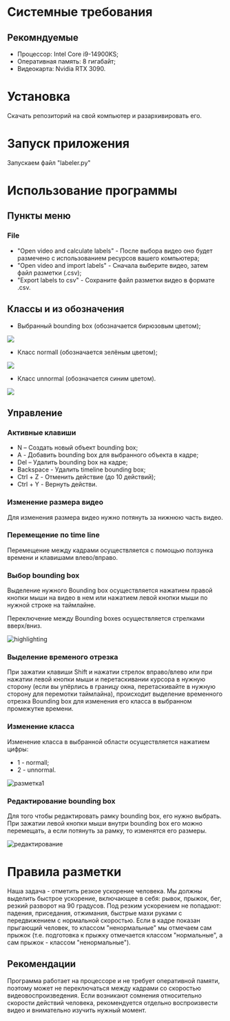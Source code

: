 # Системные требования
## Рекомндуемые 
* Процессор: Intel Core i9-14900KS;
* Оперативная память: 8 гигабайт;
* Видеокарта: Nvidia RTX 3090.

# Установка
Скачать репозиторий на свой компьютер и разархивировать его.

#  Запуск приложения
Запускаем файл "labeler.py"

# Использование программы
## Пункты меню 
### File
* "Open video and calculate labels" - После выбора видео оно будет размечено с использованием ресурсов вашего компьютера;
* "Open video and import labels" - Сначала выберите видео, затем файл разметки (.csv);
* "Export labels to csv" - Сохраните файл разметки видео в формате .csv.

## Классы и из обозначения
* Выбранный bounding box (обозначается бирюзовым цветом);

![](https://drive.google.com/uc?id=1qSwyisrEhTmF9S9u16hdy6RmV-6Dveaj)

* Класс normall (обозначается зелёным цветом);

![](https://drive.google.com/uc?id=17Ytgip4Qamx49vSdF9_nSFVkJDkogHQZ)

* Класс unnormal (обозначается синим цветом).

![](https://drive.google.com/uc?id=1UydaRCWEFlg7_mgwOoKrNSwc5vuoWMiQ)

## Управление
### Активные клавиши
* N – Создать новый объект bounding box;
* A - Добавить bounding box для выбранного объекта в кадре;
* Del – Удалить bounding box на кадре;
* Backspace - Удалить timeline bounding box;
* Ctrl + Z - Отменить действие (до 10 действий);
* Ctrl + Y - Вернуть действи.

### Изменение размера видео
Для изменения размера видео нужно потянуть за нижнюю часть видео.

### Перемещение по time line
Перемещение между кадрами осуществляется с помощью ползунка времени и клавишами влево/вправо.

### Выбор bounding box
Выделение нужного Bounding box осуществляется нажатием правой кнопки мыши на видео в нем или нажатием левой кнопки мыши по нужной строке на таймлайне.

Переключение между Bounding boxes осуществляется стрелками вверх/вниз.

![highlighting](https://github.com/XENOXI/another-label/assets/73095626/208c82d0-3843-45be-bf5b-339ba6e518dd)

### Выделение временого отрезка
При зажатии клавиши Shift и нажатии стрелок вправо/влево или при нажатии левой кнопки мыши и перетаскивании курсора в нужную сторону (если вы упёрлись в границу окна, перетаскивайте в нужную сторону для перемотки таймлайна), происходит выделение временного отрезка Bounding box для изменения его класса в выбранном промежутке времени.

### Изменение класса
Изменение класса в выбранной области осуществляется нажатием цифры:
* 1 - normall;
* 2 - unnormal.

 ![разметка1](https://github.com/XENOXI/another-label/assets/73095626/d1a1dd4d-6ea5-49cc-a517-d1b25f8cd300)

 ### Редактирование bounding box

Для того чтобы редактировать рамку bounding box, его нужно выбрать. При зажатии левой кнопки мыши внутри bounding box его можно перемещать, а если потянуть за рамку, то изменятся его размеры.

![редактирование](https://github.com/XENOXI/another-label/assets/73095626/3c9e0e18-0509-45a9-9804-f089bd847676)

# Правила разметки
Наша задача - отметить резкое ускорение человека. Мы должны выделить быстрое ускорение, включающее в себя: рывок, прыжок, бег, резкий разворот на 90 градусов. Под резким ускорением не попадают: падения, приседания, отжимания, быстрые махи руками с передвижением с нормальной скоростью. Если в кадре показан прыгающий человек, то классом "ненормальные" мы отмечаем сам прыжок (т.е. подготовка к прыжку отмечается классом "нормальные", а сам прыжок - классом "ненормальные").

## Рекомендации
Программа работает на процессоре и не требует оперативной памяти, поэтому может не переключаться между кадрами со скоростью видеовоспроизведения. Если возникают сомнения относительно скорости действий человека, рекомендуется отдельно воспроизвести видео и внимательно изучить нужный момент.
